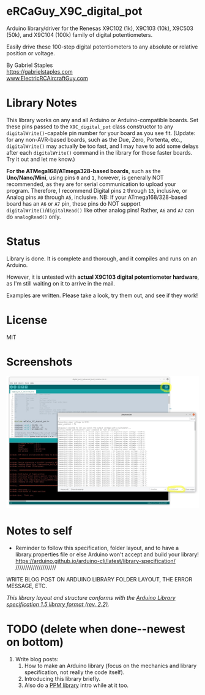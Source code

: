 # eRCaGuy_X9C_digital_pot

Arduino library/driver for the Renesas X9C102 (1k), X9C103 (10k), X9C503 (50k), and X9C104 (100k) family of digital potentiometers.

Easily drive these 100-step digital potentiometers to any absolute or relative position or voltage.

By Gabriel Staples  
https://gabrielstaples.com  
www.ElectricRCAircraftGuy.com  


# Library Notes

This library works on any and all Arduino or Arduino-compatible boards. Set these pins passed to the `X9C_digital_pot` class constructor to any `digitalWrite()`-capable pin number for your board as you see fit. (Update: for any non-AVR-based boards, such as the Due, Zero, Portenta, etc., `digitalWrite()` may actually be too fast, and I may have to add some delays after each `digitalWrite()` command in the library for those faster boards. Try it out and let me know.)

**For the ATMega168/ATmega328-based boards**, such as the **Uno/Nano/Mini**, using pins `0` and `1`, however, is generally NOT recommended, as they are for serial communication to upload your program. Therefore, I recommend Digital pins `2` through `13`, inclusive, or Analog pins `A0` through `A5`, inclusive. NB: If your ATmega168/328-based board has an `A6` or `A7` pin, these pins do NOT support `digitalWrite()`/`digitalRead()` like other analog pins! Rather, `A6` and `A7` can do `analogRead()` only.


# Status

Library is done. It is complete and thorough, and it compiles and runs on an Arduino. 

However, it is untested with **actual X9C103 digital potentiometer hardware**, as I'm still waiting on it to arrive in the mail. 

Examples are written. Please take a look, try them out, and see if they work!


# License
MIT


# Screenshots

[![](extras/pics/advanced_test_serial_monitor_screenshot.jpg)](extras/pics/advanced_test_serial_monitor_screenshot.jpg)


# Notes to self
- Reminder to follow this specification, folder layout, and to have a library.properties file or else Arduino won't accept and build your library! https://arduino.github.io/arduino-cli/latest/library-specification/ /////////////////////

WRITE BLOG POST ON ARDUINO LIBRARY FOLDER LAYOUT, THE ERROR MESSAGE, ETC.


_This library layout and structure conforms with the [Arduino Library specification 1.5 library format (rev. 2.2)](https://arduino.github.io/arduino-cli/latest/library-specification/)._


# TODO (delete when done--newest on bottom)
1. Write blog posts:
    1. How to make an Arduino library (focus on the mechanics and library specification, not really the code itself).
    1. Introducing this library briefly.
    1. Also do a [PPM library](https://github.com/ElectricRCAircraftGuy/eRCaGuy_PPM_Writer) intro while at it too.
